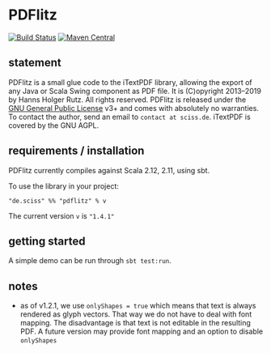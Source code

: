 # PDFlitz

[![Build Status](https://travis-ci.org/Sciss/PDFlitz.svg?branch=master)](https://travis-ci.org/Sciss/PDFlitz)
[![Maven Central](https://maven-badges.herokuapp.com/maven-central/de.sciss/pdflitz_2.11/badge.svg)](https://maven-badges.herokuapp.com/maven-central/de.sciss/pdflitz_2.11)

## statement

PDFlitz is a small glue code to the iTextPDF library, allowing the export of any Java or Scala Swing component as PDF file. It is (C)opyright 2013&ndash;2019 by Hanns Holger Rutz. All rights reserved. PDFlitz is released under the [GNU General Public License](https://raw.github.com/Sciss/ScalaAudioFile/master/LICENSE) v3+ and comes with absolutely no warranties. To contact the author, send an email to `contact at sciss.de`. iTextPDF is covered by the GNU AGPL.

## requirements / installation

PDFlitz currently compiles against Scala 2.12, 2.11, using sbt.

To use the library in your project:

    "de.sciss" %% "pdflitz" % v

The current version `v` is `"1.4.1"`

## getting started

A simple demo can be run through `sbt test:run`.

## notes

- as of v1.2.1, we use `onlyShapes = true` which means that text is always rendered as glyph vectors. That way we do not have to deal with font mapping. The disadvantage is that text is not editable in the resulting PDF. A future version may provide font mapping and an option to disable `onlyShapes`
